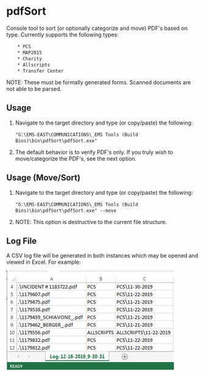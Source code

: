 # pdfSort
Console tool to sort (or optionally categorize and move) PDF's based on type.  Currently supports the following types:

        * PCS
        * MAP2015
        * Charity
        * Allscripts
        * Transfer Center

NOTE: These must be formally generated forms.  Scanned documents are not able to be parsed.

## Usage
1. Navigate to the target directory and type (or copy/paste) the following:

       "G:\EMS-EAST\COMMUNICATIONS\_EMS Tools (Build Bins)\bin\pdfSort\pdfSort.exe"

2. The default behavior is to verify PDF's only.  If you truly wish to move/categorize the PDF's, see the next option.

## Usage (Move/Sort)
1. Navigate to the target directory and type (or copy/paste) the following:

       "G:\EMS-EAST\COMMUNICATIONS\_EMS Tools (Build Bins)\bin\pdfSort\pdfSort.exe" --move

2. NOTE: This option is destructive to the current file structure.

## Log File
A CSV log file will be generated in both instances which may be opened and viewed in Excel.  For example:

![img](Images/pds_1.png)
